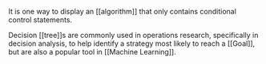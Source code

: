 It is one way to display an [[algorithm]] that only contains conditional control statements.

Decision [[tree]]s are commonly used in operations research, specifically in decision analysis, to help identify a strategy most likely to reach a [[Goal]], but are also a popular tool in [[Machine Learning]].